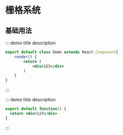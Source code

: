# 栅格系统

## 基础用法
::: demo title
description

```jsx
export default class Demo extends React.Component{
    render() {
        return (
            <div>123</div>
        )
    }
}

```

:::

::: demo title
description

```jsx
export default function() {
  return <div>123</div>
}
```

:::
